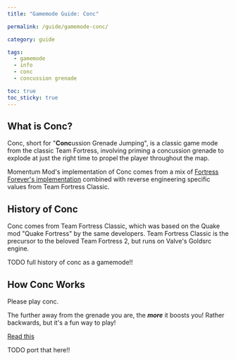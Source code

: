 ```yaml
---
title: "Gamemode Guide: Conc"

permalink: /guide/gamemode-conc/

category: guide

tags:
  - gamemode
  - info
  - conc
  - concussion grenade

toc: true
toc_sticky: true
---
```


## What is Conc?

Conc, short for "**Conc**ussion Grenade Jumping", is a classic game mode from the classic Team Fortress, involving priming a concussion grenade to explode at just the right time to propel the player throughout the map. 

Momentum Mod's implementation of Conc comes from a mix of [Fortress Forever's implementation](https://github.com/fortressforever/fortressforever) combined with reverse engineering specific values from Team Fortress Classic.

## History of Conc

Conc comes from Team Fortress Classic, which was based on the Quake mod "Quake Fortress" by the same developers. Team Fortress Classic is the precursor to the beloved Team Fortress 2, but runs on Valve's Goldsrc engine.

TODO full history of conc as a gamemode!!

## How Conc Works

Please play conc.

The further away from the grenade you are, the ***more*** it boosts you! Rather backwards, but it's a fun way to play!

[Read this](https://docs.google.com/document/d/1CiUvsjXYiiFcklAT1QjUkTE33FsoQoqGspafVV9yMxE)

TODO port that here!!